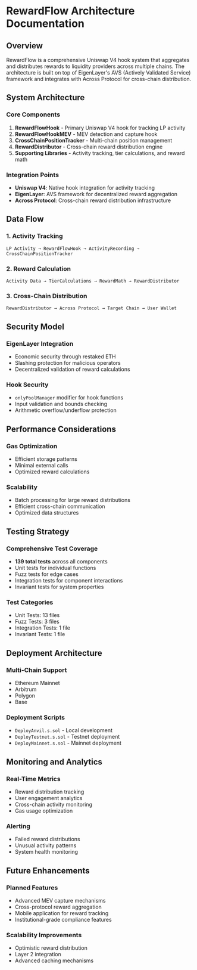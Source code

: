 # RewardFlow Architecture Documentation

## Overview

RewardFlow is a comprehensive Uniswap V4 hook system that aggregates and distributes rewards to liquidity providers across multiple chains. The architecture is built on top of EigenLayer's AVS (Actively Validated Service) framework and integrates with Across Protocol for cross-chain distribution.

## System Architecture

### Core Components

1. **RewardFlowHook** - Primary Uniswap V4 hook for tracking LP activity
2. **RewardFlowHookMEV** - MEV detection and capture hook
3. **CrossChainPositionTracker** - Multi-chain position management
4. **RewardDistributor** - Cross-chain reward distribution engine
5. **Supporting Libraries** - Activity tracking, tier calculations, and reward math

### Integration Points

- **Uniswap V4**: Native hook integration for activity tracking
- **EigenLayer**: AVS framework for decentralized reward aggregation
- **Across Protocol**: Cross-chain reward distribution infrastructure

## Data Flow

### 1. Activity Tracking
```
LP Activity → RewardFlowHook → ActivityRecording → CrossChainPositionTracker
```

### 2. Reward Calculation
```
Activity Data → TierCalculations → RewardMath → RewardDistributor
```

### 3. Cross-Chain Distribution
```
RewardDistributor → Across Protocol → Target Chain → User Wallet
```

## Security Model

### EigenLayer Integration
- Economic security through restaked ETH
- Slashing protection for malicious operators
- Decentralized validation of reward calculations

### Hook Security
- `onlyPoolManager` modifier for hook functions
- Input validation and bounds checking
- Arithmetic overflow/underflow protection

## Performance Considerations

### Gas Optimization
- Efficient storage patterns
- Minimal external calls
- Optimized reward calculations

### Scalability
- Batch processing for large reward distributions
- Efficient cross-chain communication
- Optimized data structures

## Testing Strategy

### Comprehensive Test Coverage
- **139 total tests** across all components
- Unit tests for individual functions
- Fuzz tests for edge cases
- Integration tests for component interactions
- Invariant tests for system properties

### Test Categories
- Unit Tests: 13 files
- Fuzz Tests: 3 files
- Integration Tests: 1 file
- Invariant Tests: 1 file

## Deployment Architecture

### Multi-Chain Support
- Ethereum Mainnet
- Arbitrum
- Polygon
- Base

### Deployment Scripts
- `DeployAnvil.s.sol` - Local development
- `DeployTestnet.s.sol` - Testnet deployment
- `DeployMainnet.s.sol` - Mainnet deployment

## Monitoring and Analytics

### Real-Time Metrics
- Reward distribution tracking
- User engagement analytics
- Cross-chain activity monitoring
- Gas usage optimization

### Alerting
- Failed reward distributions
- Unusual activity patterns
- System health monitoring

## Future Enhancements

### Planned Features
- Advanced MEV capture mechanisms
- Cross-protocol reward aggregation
- Mobile application for reward tracking
- Institutional-grade compliance features

### Scalability Improvements
- Optimistic reward distribution
- Layer 2 integration
- Advanced caching mechanisms
